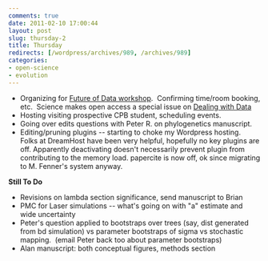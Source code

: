```yaml
---
comments: true
date: 2011-02-10 17:00:44
layout: post
slug: thursday-2
title: Thursday
redirects: [/wordpress/archives/989, /archives/989]
categories:
- open-science
- evolution
---
```



	
  * Organizing for [Future of Data workshop](http://www.carlboettiger.info/archives/905).  Confirming time/room booking, etc.  Science makes open access a special issue on [Dealing with Data](http://www.sciencemag.org/site/special/data/)
  * Hosting visiting prospective CPB student, scheduling events.
  * Going over edits questions with Peter R. on phylogenetics manuscript.
  * Editing/pruning plugins -- starting to choke my Wordpress hosting.  Folks at DreamHost have been very helpful, hopefully no key plugins are off. Apparently deactivating doesn't necessarily prevent plugin from contributing to the memory load. papercite is now off, ok since migrating to M. Fenner's system anyway.


**Still To Do**

  * Revisions on lambda section significance, send manuscript to Brian
  * PMC for Laser simulations -- what's going on with "a" estimate and wide uncertainty
  * Peter's question applied to bootstraps over trees (say, dist generated from bd simulation) vs parameter bootstraps of sigma vs stochastic mapping.  (email Peter back too about parameter bootstraps)
  * Alan manuscript: both conceptual figures, methods section


